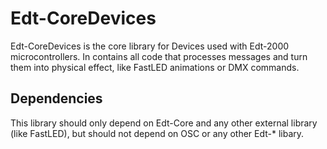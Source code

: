 # Edt-CoreDevices

Edt-CoreDevices is the core library for Devices used with Edt-2000 microcontrollers. In contains
all code that processes messages and turn them into physical effect, like FastLED animations or DMX commands.

## Dependencies

This library should only depend on Edt-Core and any other external library (like FastLED), but should not depend
on OSC or any other Edt-* libary.